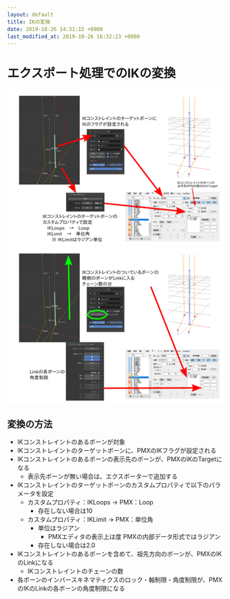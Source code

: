 ```yaml
---
layout: default
title: IKの変換
date: 2019-10-26 14:31:15 +0900
last_modified_at: 2019-10-26 16:32:23 +0900
---
```

# エクスポート処理でのIKの変換

![IKコンストレイントのパラメータの変換](/assets/image/misc/ik_conversion_constraints.png)
![Linkの変換](/assets/image/misc/ik_conversion_links.png)

## 変換の方法

* IKコンストレイントのあるボーンが対象
* IKコンストレイントのターゲットボーンに、PMXのIKフラグが設定される
* IKコンストレイントのあるボーンの表示先のボーンが、PMXのIKのTargetになる
  * 表示先ボーンが無い場合は、エクスポーターで追加する
* IKコンストレイントのターゲットボーンのカスタムプロパティで以下のパラメータを設定
  * カスタムプロパティ：IKLoops → PMX：Loop
    * 存在しない場合は10
  * カスタムプロパティ：IKLimit → PMX：単位角
    * 単位はラジアン
      * PMXエディタの表示上は度 PMXの内部データ形式ではラジアン
    * 存在しない場合は2.0
* IKコンストレイントのあるボーンを含めて、祖先方向のボーンが、PMXのIKのLinkになる
  * IKコンストレイントのチェーンの数
* 各ボーンのインバースキネマティクスのロック・軸制限・角度制限が、PMXのIKのLinkの各ボーンの角度制限になる
